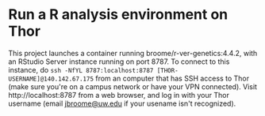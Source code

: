 # Run a R analysis environment on Thor

This project launches a container running broome/r-ver-genetics:4.4.2, with an
RStudio Server instance running on port 8787. To connect to this instance, do
`ssh -NfYL 8787:localhost:8787 [THOR-USERNAME]@140.142.67.175` from an computer
that has SSH access to Thor (make sure you're on a campus network or have your
VPN connected). Visit http://localhost:8787 from a web browser, and log in with
your Thor username (email jbroome@uw.edu if your usename isn't recognized).
